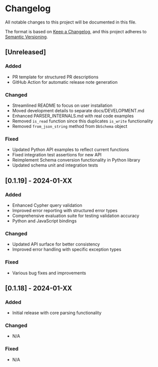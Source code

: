 # Changelog

All notable changes to this project will be documented in this file.

The format is based on [Keep a Changelog](https://keepachangelog.com/en/1.0.0/),
and this project adheres to [Semantic Versioning](https://semver.org/spec/v2.0.0.html).

## [Unreleased]

### Added
- PR template for structured PR descriptions
- GitHub Action for automatic release note generation

### Changed
- Streamlined README to focus on user installation
- Moved development details to separate docs/DEVELOPMENT.md
- Enhanced PARSER_INTERNALS.md with real code examples
- Removed `is_read` function since this duplicates `is_write` functionality
- Removed `from_json_string` method from `DbSchema` object

### Fixed
- Updated Python API examples to reflect current functions
- Fixed integration test assertions for new API
- Reimplement Schema conversion functionality in Python library
- Updated schema unit and integration tests

## [0.1.19] - 2024-01-XX

### Added
- Enhanced Cypher query validation
- Improved error reporting with structured error types
- Comprehensive evaluation suite for testing validation accuracy
- Python and JavaScript bindings

### Changed
- Updated API surface for better consistency
- Improved error handling with specific exception types

### Fixed
- Various bug fixes and improvements

## [0.1.18] - 2024-01-XX

### Added
- Initial release with core parsing functionality

### Changed
- N/A

### Fixed
- N/A
